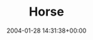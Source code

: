 ---
title:		"Horse"
type:		"photos"
mediatype:		"upload"
location:		"Howth, Ireland"
date:		"2004-01-28 14:31:38+00:00"
album:		"nature"
filename:		"howth-horse.md"
series:		"animals"
cl_public_id:		"nature/howth-horse"
cl_version:		1497005067
format:		"tiff"
bytes:		4623588
width:		2560
height:		1440
colours:
- "#7A7A7A"
- "#3F3F3F"
- "#929392"
- "#B1B2B1"
exposure_mode:		"Auto"
program:		"Program AE"
aperture:		"4.0"
focal_length:		"18.2 mm"
iso:		"200"
shutter_speed:		"1/294"
metering:		"Multi-segment"
flash:		"Off, Did not fire"
white_balance:		"Auto"
colour_temp:		"No colour temperature"
has_crop:		"No"
orientation:		"Horizontal (normal)"
camera_model:		"FinePix S602 ZOOM"
lens_info:		"No lens info"
artist:		"No artist info"
x_resolution:		"72"
y_resolution:		"72"
---